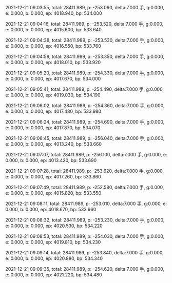 2021-12-21 09:03:55, total: 28411.989, p: -253.060, delta:7.000 手, g:0.000, e: 0.000, b: 0.000, ep: 4018.940, bp: 534.000

2021-12-21 09:04:16, total: 28411.989, p: -253.520, delta:7.000 手, g:0.000, e: 0.000, b: 0.000, ep: 4015.600, bp: 533.640

2021-12-21 09:04:38, total: 28411.989, p: -253.530, delta:7.000 手, g:0.000, e: 0.000, b: 0.000, ep: 4016.550, bp: 533.760

2021-12-21 09:04:59, total: 28411.989, p: -253.350, delta:7.000 手, g:0.000, e: 0.000, b: 0.000, ep: 4018.010, bp: 533.920

2021-12-21 09:05:20, total: 28411.989, p: -254.330, delta:7.000 手, g:0.000, e: 0.000, b: 0.000, ep: 4017.670, bp: 534.000

2021-12-21 09:05:41, total: 28411.989, p: -254.490, delta:7.000 手, g:0.000, e: 0.000, b: 0.000, ep: 4019.030, bp: 534.190

2021-12-21 09:06:02, total: 28411.989, p: -254.360, delta:7.000 手, g:0.000, e: 0.000, b: 0.000, ep: 4017.480, bp: 533.980

2021-12-21 09:06:24, total: 28411.989, p: -254.690, delta:7.000 手, g:0.000, e: 0.000, b: 0.000, ep: 4017.870, bp: 534.070

2021-12-21 09:06:45, total: 28411.989, p: -256.040, delta:7.000 手, g:0.000, e: 0.000, b: 0.000, ep: 4013.240, bp: 533.660

2021-12-21 09:07:07, total: 28411.989, p: -256.100, delta:7.000 手, g:0.000, e: 0.000, b: 0.000, ep: 4013.420, bp: 533.690

2021-12-21 09:07:28, total: 28411.989, p: -253.620, delta:7.000 手, g:0.000, e: 0.000, b: 0.000, ep: 4017.260, bp: 533.860

2021-12-21 09:07:49, total: 28411.989, p: -252.580, delta:7.000 手, g:0.000, e: 0.000, b: 0.000, ep: 4015.820, bp: 533.550

2021-12-21 09:08:11, total: 28411.989, p: -253.010, delta:7.000 手, g:0.000, e: 0.000, b: 0.000, ep: 4018.670, bp: 533.960

2021-12-21 09:08:32, total: 28411.989, p: -253.230, delta:7.000 手, g:0.000, e: 0.000, b: 0.000, ep: 4020.530, bp: 534.220

2021-12-21 09:08:53, total: 28411.989, p: -254.030, delta:7.000 手, g:0.000, e: 0.000, b: 0.000, ep: 4019.810, bp: 534.230

2021-12-21 09:09:14, total: 28411.989, p: -253.840, delta:7.000 手, g:0.000, e: 0.000, b: 0.000, ep: 4020.880, bp: 534.340

2021-12-21 09:09:35, total: 28411.989, p: -254.620, delta:7.000 手, g:0.000, e: 0.000, b: 0.000, ep: 4021.220, bp: 534.480